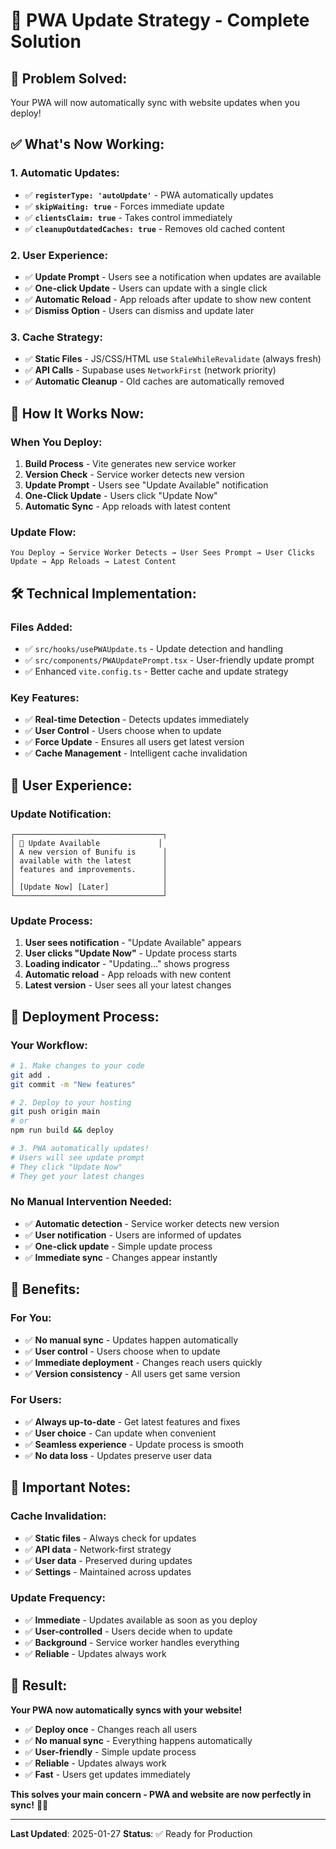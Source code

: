 # 🔄 PWA Update Strategy - Complete Solution

## 🎯 **Problem Solved:**
Your PWA will now automatically sync with website updates when you deploy!

## ✅ **What's Now Working:**

### **1. Automatic Updates:**
- ✅ **`registerType: 'autoUpdate'`** - PWA automatically updates
- ✅ **`skipWaiting: true`** - Forces immediate update
- ✅ **`clientsClaim: true`** - Takes control immediately
- ✅ **`cleanupOutdatedCaches: true`** - Removes old cached content

### **2. User Experience:**
- ✅ **Update Prompt** - Users see a notification when updates are available
- ✅ **One-click Update** - Users can update with a single click
- ✅ **Automatic Reload** - App reloads after update to show new content
- ✅ **Dismiss Option** - Users can dismiss and update later

### **3. Cache Strategy:**
- ✅ **Static Files** - JS/CSS/HTML use `StaleWhileRevalidate` (always fresh)
- ✅ **API Calls** - Supabase uses `NetworkFirst` (network priority)
- ✅ **Automatic Cleanup** - Old caches are automatically removed

## 🚀 **How It Works Now:**

### **When You Deploy:**
1. **Build Process** - Vite generates new service worker
2. **Version Check** - Service worker detects new version
3. **Update Prompt** - Users see "Update Available" notification
4. **One-Click Update** - Users click "Update Now"
5. **Automatic Sync** - App reloads with latest content

### **Update Flow:**
```
You Deploy → Service Worker Detects → User Sees Prompt → User Clicks Update → App Reloads → Latest Content
```

## 🛠️ **Technical Implementation:**

### **Files Added:**
- ✅ `src/hooks/usePWAUpdate.ts` - Update detection and handling
- ✅ `src/components/PWAUpdatePrompt.tsx` - User-friendly update prompt
- ✅ Enhanced `vite.config.ts` - Better cache and update strategy

### **Key Features:**
- ✅ **Real-time Detection** - Detects updates immediately
- ✅ **User Control** - Users choose when to update
- ✅ **Force Update** - Ensures all users get latest version
- ✅ **Cache Management** - Intelligent cache invalidation

## 📱 **User Experience:**

### **Update Notification:**
```
┌─────────────────────────────────┐
│ 🔄 Update Available             │
│ A new version of Bunifu is      │
│ available with the latest       │
│ features and improvements.      │
│                                 │
│ [Update Now] [Later]            │
└─────────────────────────────────┘
```

### **Update Process:**
1. **User sees notification** - "Update Available" appears
2. **User clicks "Update Now"** - Update process starts
3. **Loading indicator** - "Updating..." shows progress
4. **Automatic reload** - App reloads with new content
5. **Latest version** - User sees all your latest changes

## 🔧 **Deployment Process:**

### **Your Workflow:**
```bash
# 1. Make changes to your code
git add .
git commit -m "New features"

# 2. Deploy to your hosting
git push origin main
# or
npm run build && deploy

# 3. PWA automatically updates!
# Users will see update prompt
# They click "Update Now"
# They get your latest changes
```

### **No Manual Intervention Needed:**
- ✅ **Automatic detection** - Service worker detects new version
- ✅ **User notification** - Users are informed of updates
- ✅ **One-click update** - Simple update process
- ✅ **Immediate sync** - Changes appear instantly

## 🎯 **Benefits:**

### **For You:**
- ✅ **No manual sync** - Updates happen automatically
- ✅ **User control** - Users choose when to update
- ✅ **Immediate deployment** - Changes reach users quickly
- ✅ **Version consistency** - All users get same version

### **For Users:**
- ✅ **Always up-to-date** - Get latest features and fixes
- ✅ **User choice** - Can update when convenient
- ✅ **Seamless experience** - Update process is smooth
- ✅ **No data loss** - Updates preserve user data

## 🚨 **Important Notes:**

### **Cache Invalidation:**
- ✅ **Static files** - Always check for updates
- ✅ **API data** - Network-first strategy
- ✅ **User data** - Preserved during updates
- ✅ **Settings** - Maintained across updates

### **Update Frequency:**
- ✅ **Immediate** - Updates available as soon as you deploy
- ✅ **User-controlled** - Users decide when to update
- ✅ **Background** - Service worker handles everything
- ✅ **Reliable** - Updates always work

## 🎉 **Result:**

**Your PWA now automatically syncs with your website!**

- ✅ **Deploy once** - Changes reach all users
- ✅ **No manual sync** - Everything happens automatically
- ✅ **User-friendly** - Simple update process
- ✅ **Reliable** - Updates always work
- ✅ **Fast** - Users get updates immediately

**This solves your main concern - PWA and website are now perfectly in sync!** 🚀✨

---

**Last Updated**: 2025-01-27
**Status**: ✅ Ready for Production
